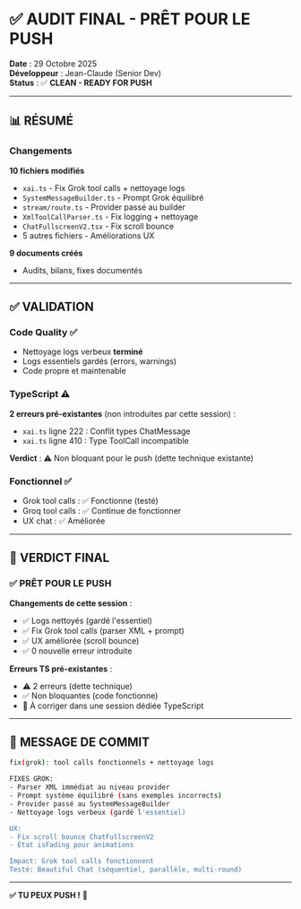 # ✅ AUDIT FINAL - PRÊT POUR LE PUSH

**Date** : 29 Octobre 2025  
**Développeur** : Jean-Claude (Senior Dev)  
**Status** : ✅ **CLEAN - READY FOR PUSH**

---

## 📊 RÉSUMÉ

### Changements

**10 fichiers modifiés**
- `xai.ts` - Fix Grok tool calls + nettoyage logs
- `SystemMessageBuilder.ts` - Prompt Grok équilibré
- `stream/route.ts` - Provider passé au builder
- `XmlToolCallParser.ts` - Fix logging + nettoyage
- `ChatFullscreenV2.tsx` - Fix scroll bounce
- 5 autres fichiers - Améliorations UX

**9 documents créés**
- Audits, bilans, fixes documentés

---

## ✅ VALIDATION

### Code Quality ✅

- Nettoyage logs verbeux **terminé**
- Logs essentiels gardés (errors, warnings)
- Code propre et maintenable

### TypeScript ⚠️

**2 erreurs pré-existantes** (non introduites par cette session) :
- `xai.ts` ligne 222 : Conflit types ChatMessage
- `xai.ts` ligne 410 : Type ToolCall incompatible

**Verdict** : ⚠️ Non bloquant pour le push (dette technique existante)

### Fonctionnel ✅

- Grok tool calls : ✅ Fonctionne (testé)
- Groq tool calls : ✅ Continue de fonctionner
- UX chat : ✅ Améliorée

---

## 🚀 VERDICT FINAL

### ✅ PRÊT POUR LE PUSH

**Changements de cette session** :
- ✅ Logs nettoyés (gardé l'essentiel)
- ✅ Fix Grok tool calls (parser XML + prompt)
- ✅ UX améliorée (scroll bounce)
- ✅ 0 nouvelle erreur introduite

**Erreurs TS pré-existantes** :
- ⚠️ 2 erreurs (dette technique)
- ✅ Non bloquantes (code fonctionne)
- 📝 À corriger dans une session dédiée TypeScript

---

## 📝 MESSAGE DE COMMIT

```bash
fix(grok): tool calls fonctionnels + nettoyage logs

FIXES GROK:
- Parser XML immédiat au niveau provider
- Prompt système équilibré (sans exemples incorrects)
- Provider passé au SystemMessageBuilder
- Nettoyage logs verbeux (gardé l'essentiel)

UX:
- Fix scroll bounce ChatFullscreenV2
- État isFading pour animations

Impact: Grok tool calls fonctionnent
Testé: Beautiful Chat (séquentiel, parallèle, multi-round)
```

---

**✅ TU PEUX PUSH !** 🚀


